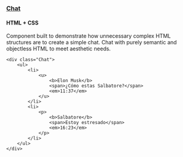 ### [Chat](components/Chat)

#### HTML + CSS

Component built to demonstrate how unnecessary complex HTML structures are to create a simple chat. Chat with purely semantic and objectless HTML to meet aesthetic needs.

```
<div class="Chat">
    <ul>
        <li>
            <u>
                <b>Elon Musk</b>
                <span>¿Cómo estas Salbatore?</span>
                <em>11:37</em>
            </u>
        </li>
        <li>
            <p>
                <b>Salbatore</b>
                <span>Estoy estresado</span>
                <em>16:23</em>
            </p>
        </li>
    </ul>
</div>
```
